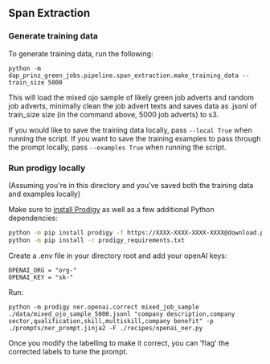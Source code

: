 ## Span Extraction

### Generate training data

To generate training data, run the following:

```
python -m dap_prinz_green_jobs.pipeline.span_extraction.make_training_data --train_size 5000
```

This will load the mixed ojo sample of likely green job adverts and random job adverts, minimally clean the job advert texts and saves data as .jsonl of train_size size (in the command above, 5000 job adverts) to s3.

If you would like to save the training data locally, pass `--local True` when running the script. If you want to save the training examples to pass through the prompt locally, pass `--examples True` when running the script.

### Run prodigy locally

(Assuming you're in this directory and you've saved both the training data and examples locally)

Make sure to [install Prodigy](https://prodi.gy/docs/install) as well as a few additional Python dependencies:

```bash
python -m pip install prodigy -f https://XXXX-XXXX-XXXX-XXXX@download.prodi.gy
python -m pip install -r prodigy_requirements.txt
```

Create a .env file in your directory root and add your openAI keys:

```
OPENAI_ORG = "org-"
OPENAI_KEY = "sk-"
```

Run:

```
python -m prodigy ner.openai.correct mixed_job_sample ./data/mixed_ojo_sample_5000.jsonl "company description,company sector,qualification,skill,multiskill,company benefit" -p ./prompts/ner_prompt.jinja2 -F ./recipes/openai_ner.py
```

Once you modify the labelling to make it correct, you can 'flag' the corrected labels to tune the prompt.
